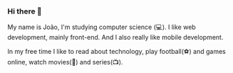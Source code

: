 ### Hi there 👋

My name is João, I'm studying computer science (💻). I like web development, mainly front-end. And I also really like mobile development.

In my free time I like to read about technology, play football(⚽) and games online, watch movies(🎥) and series(📺).
